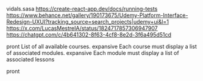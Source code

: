 vidals.sasa
https://create-react-app.dev/docs/running-tests
https://www.behance.net/gallery/190173675/Udemy-Platform-Interface-Redesign-UXUI?tracking_source=search_projects|udemy+ui&l=1
https://x.com/LucasMestreIA/status/1824717857306947907
https://chatgpt.com/c/4b641302-8f63-4cf8-8e2d-3f6a495d51cd

pront
List of all available courses.
expansive Each course must display a list of associated modules.
expansive Each module must display a list of associated lessons

pront
